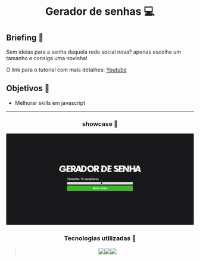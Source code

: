 <h1 align="center"> Gerador de senhas 💻 </h1>

## Briefing 📄

Sem ideias para a senha daquela rede social nova? apenas escolha um tamanho e consiga uma novinha!

O link para o tutorial com mais detalhes: [Youtube](https://youtu.be/i6t2jaRxos4)

<h2 align="left"> Objetivos 📌 </h2>

- Melhorar skills em javascript

---

<h3 align="center"> showcase 📝 </h3>

<div height="590em"><img src="showcase.png"></div>

<h3 align="center"> Tecnologias utilizadas 🤖 </h3>

> <div align="center"><img src="https://img.shields.io/badge/HTML5-E34F26?style=for-the-badge&logo=html5&logoColor=white"><img src="https://img.shields.io/badge/CSS3-1572B6?style=for-the-badge&logo=css3&logoColor=white"><img src="https://img.shields.io/badge/JavaScript-323330?style=for-the-badge&logo=javascript&logoColor=F7DF1E"></div>

